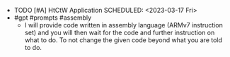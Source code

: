- TODO [#A] HtCtW Application
  SCHEDULED: <2023-03-17 Fri>
- #gpt #prompts #assembly
	- I will provide code written in assembly language (ARMv7 instruction set) and you will then wait for the code and further instruction on what to do. To not change the given code beyond what you are told to do.